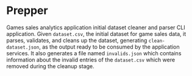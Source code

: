 # Prepper

Games sales analytics application initial dataset cleaner and parser CLI application. Given `dataset.csv`, the initial dataset for game sales data, it parses, validates, and cleans up the dataset, generating `clean-dataset.json`, as the output ready to be consumed by the application services. It also generates a file named `invalids.json` which contains information about the invalid entries of the `dataset.csv` which were removed during the cleanup stage.
